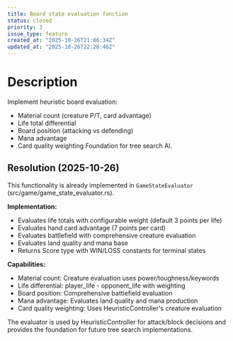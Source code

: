 ```yaml
---
title: Board state evaluation function
status: closed
priority: 3
issue_type: feature
created_at: "2025-10-26T21:06:34Z"
updated_at: "2025-10-26T22:28:46Z"
---
```


# Description

Implement heuristic board evaluation:
- Material count (creature P/T, card advantage)
- Life total differential
- Board position (attacking vs defending)
- Mana advantage
- Card quality weighting
Foundation for tree search AI.

## Resolution (2025-10-26)

This functionality is already implemented in `GameStateEvaluator` (src/game/game_state_evaluator.rs).

**Implementation:**
- Evaluates life totals with configurable weight (default 3 points per life)
- Evaluates hand card advantage (7 points per card)
- Evaluates battlefield with comprehensive creature evaluation
- Evaluates land quality and mana base
- Returns Score type with WIN/LOSS constants for terminal states

**Capabilities:**
- Material count: Creature evaluation uses power/toughness/keywords
- Life differential: player_life - opponent_life with weighting
- Board position: Comprehensive battlefield evaluation
- Mana advantage: Evaluates land quality and mana production
- Card quality weighting: Uses HeuristicController's creature evaluation

The evaluator is used by HeuristicController for attack/block decisions and provides the foundation for future tree search implementations.
